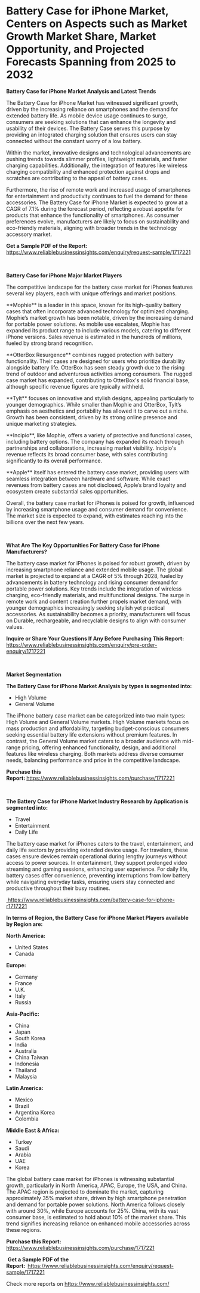 <p><h1>Battery Case for iPhone Market, Centers on Aspects such as Market Growth Market Share, Market Opportunity, and Projected Forecasts Spanning from 2025 to 2032</h1></p><p><strong>Battery Case for iPhone Market Analysis and Latest Trends</strong></p>
<p><p>The Battery Case for iPhone Market has witnessed significant growth, driven by the increasing reliance on smartphones and the demand for extended battery life. As mobile device usage continues to surge, consumers are seeking solutions that can enhance the longevity and usability of their devices. The Battery Case serves this purpose by providing an integrated charging solution that ensures users can stay connected without the constant worry of a low battery.</p><p>Within the market, innovative designs and technological advancements are pushing trends towards slimmer profiles, lightweight materials, and faster charging capabilities. Additionally, the integration of features like wireless charging compatibility and enhanced protection against drops and scratches are contributing to the appeal of battery cases.</p><p>Furthermore, the rise of remote work and increased usage of smartphones for entertainment and productivity continues to fuel the demand for these accessories. The Battery Case for iPhone Market is expected to grow at a CAGR of 7.1% during the forecast period, reflecting a robust appetite for products that enhance the functionality of smartphones. As consumer preferences evolve, manufacturers are likely to focus on sustainability and eco-friendly materials, aligning with broader trends in the technology accessory market.</p></p>
<p><strong>Get a Sample PDF of the Report:&nbsp;</strong> <a href="https://www.reliablebusinessinsights.com/enquiry/request-sample/1717221?utm_campaign=3259&utm_medium=2&utm_source=Github&utm_content=ia&utm_term=25032025&utm_id=battery-case-for-iphone">https://www.reliablebusinessinsights.com/enquiry/request-sample/1717221</a></p>
<p>&nbsp;</p>
<p><strong>Battery Case for iPhone Major Market Players</strong></p>
<p><p>The competitive landscape for the battery case market for iPhones features several key players, each with unique offerings and market positions. </p><p>**Mophie** is a leader in this space, known for its high-quality battery cases that often incorporate advanced technology for optimized charging. Mophie’s market growth has been notable, driven by the increasing demand for portable power solutions. As mobile use escalates, Mophie has expanded its product range to include various models, catering to different iPhone versions. Sales revenue is estimated in the hundreds of millions, fueled by strong brand recognition.</p><p>**OtterBox Resurgence** combines rugged protection with battery functionality. Their cases are designed for users who prioritize durability alongside battery life. OtterBox has seen steady growth due to the rising trend of outdoor and adventurous activities among consumers. The rugged case market has expanded, contributing to OtterBox's solid financial base, although specific revenue figures are typically withheld.</p><p>**Tylt** focuses on innovative and stylish designs, appealing particularly to younger demographics. While smaller than Mophie and OtterBox, Tylt’s emphasis on aesthetics and portability has allowed it to carve out a niche. Growth has been consistent, driven by its strong online presence and unique marketing strategies.</p><p>**Incipio**, like Mophie, offers a variety of protective and functional cases, including battery options. The company has expanded its reach through partnerships and collaborations, increasing market visibility. Incipio's revenue reflects its broad consumer base, with sales contributing significantly to its overall performance.</p><p>**Apple** itself has entered the battery case market, providing users with seamless integration between hardware and software. While exact revenues from battery cases are not disclosed, Apple’s brand loyalty and ecosystem create substantial sales opportunities.</p><p>Overall, the battery case market for iPhones is poised for growth, influenced by increasing smartphone usage and consumer demand for convenience. The market size is expected to expand, with estimates reaching into the billions over the next few years.</p></p>
<p>&nbsp;</p>
<p><strong>What Are The Key Opportunities For Battery Case for iPhone Manufacturers?</strong></p>
<p><p>The battery case market for iPhones is poised for robust growth, driven by increasing smartphone reliance and extended mobile usage. The global market is projected to expand at a CAGR of 5% through 2028, fueled by advancements in battery technology and rising consumer demand for portable power solutions. Key trends include the integration of wireless charging, eco-friendly materials, and multifunctional designs. The surge in remote work and content creation further propels market demand, with younger demographics increasingly seeking stylish yet practical accessories. As sustainability becomes a priority, manufacturers will focus on Durable, rechargeable, and recyclable designs to align with consumer values.</p></p>
<p><strong>Inquire or Share Your Questions If Any Before Purchasing This Report:</strong> <a href="https://www.reliablebusinessinsights.com/enquiry/pre-order-enquiry/1717221?utm_campaign=3259&utm_medium=2&utm_source=Github&utm_content=ia&utm_term=25032025&utm_id=battery-case-for-iphone">https://www.reliablebusinessinsights.com/enquiry/pre-order-enquiry/1717221</a></p>
<p>&nbsp;</p>
<p><strong>Market Segmentation</strong></p>
<p><strong>The Battery Case for iPhone Market Analysis by types is segmented into:</strong></p>
<p><ul><li>High Volume</li><li>General Volume</li></ul></p>
<p><p>The iPhone battery case market can be categorized into two main types: High Volume and General Volume markets. High Volume markets focus on mass production and affordability, targeting budget-conscious consumers seeking essential battery life extensions without premium features. In contrast, the General Volume market caters to a broader audience with mid-range pricing, offering enhanced functionality, design, and additional features like wireless charging. Both markets address diverse consumer needs, balancing performance and price in the competitive landscape.</p></p>
<p><strong>Purchase this Report:&nbsp;</strong><a href="https://www.reliablebusinessinsights.com/purchase/1717221?utm_campaign=3259&utm_medium=2&utm_source=Github&utm_content=ia&utm_term=25032025&utm_id=battery-case-for-iphone">https://www.reliablebusinessinsights.com/purchase/1717221</a></p>
<p>&nbsp;</p>
<p><strong>The Battery Case for iPhone Market Industry Research by Application is segmented into:</strong></p>
<p><ul><li>Travel</li><li>Entertainment</li><li>Daily Life</li></ul></p>
<p><p>The battery case market for iPhones caters to the travel, entertainment, and daily life sectors by providing extended device usage. For travelers, these cases ensure devices remain operational during lengthy journeys without access to power sources. In entertainment, they support prolonged video streaming and gaming sessions, enhancing user experience. For daily life, battery cases offer convenience, preventing interruptions from low battery while navigating everyday tasks, ensuring users stay connected and productive throughout their busy routines.</p></p>
<p><a href="https://www.reliablebusinessinsights.com/battery-case-for-iphone-r1717221?utm_campaign=3259&utm_medium=2&utm_source=Github&utm_content=ia&utm_term=25032025&utm_id=battery-case-for-iphone">&nbsp;https://www.reliablebusinessinsights.com/battery-case-for-iphone-r1717221</a></p>
<p><strong>In terms of Region, the Battery Case for iPhone Market Players available by Region are:</strong></p>
<p>
    <p> <strong> North America: </strong>
        <ul>
            <li>United States</li>
            <li>Canada</li>
        </ul>
        </p> 
    <p> <strong> Europe: </strong>
        <ul>
            <li>Germany</li>
            <li>France</li>
            <li>U.K.</li>
            <li>Italy</li>
            <li>Russia</li>
        </ul>
        </p> 
    <p> <strong> Asia-Pacific: </strong>
        <ul>
            <li>China</li>
            <li>Japan</li>
            <li>South Korea</li>
            <li>India</li>
            <li>Australia</li>
            <li>China Taiwan</li>
            <li>Indonesia</li>
            <li>Thailand</li>
            <li>Malaysia</li>
        </ul>
        </p> 
    <p> <strong> Latin America: </strong>
        <ul>
            <li>Mexico</li>
            <li>Brazil</li>
            <li>Argentina Korea</li>
            <li>Colombia</li>
        </ul>
        </p> 
    <p> <strong> Middle East & Africa: </strong>
        <ul>
            <li>Turkey</li>
            <li>Saudi</li>
            <li>Arabia</li>
            <li>UAE</li>
            <li>Korea</li>
        </ul>
    </p>
    </p>
<p><p>The global battery case market for iPhones is witnessing substantial growth, particularly in North America, APAC, Europe, the USA, and China. The APAC region is projected to dominate the market, capturing approximately 35% market share, driven by high smartphone penetration and demand for portable power solutions. North America follows closely with around 30%, while Europe accounts for 25%. China, with its vast consumer base, is estimated to hold about 10% of the market share. This trend signifies increasing reliance on enhanced mobile accessories across these regions.</p></p>
<p><strong>Purchase this Report: </strong><a href="https://www.reliablebusinessinsights.com/purchase/1717221?utm_campaign=3259&utm_medium=2&utm_source=Github&utm_content=ia&utm_term=25032025&utm_id=battery-case-for-iphone">https://www.reliablebusinessinsights.com/purchase/1717221</a></p>
<p>&nbsp;<strong>Get a Sample PDF of the Report:&nbsp;&nbsp;</strong><a href="https://www.reliablebusinessinsights.com/enquiry/request-sample/1717221?utm_campaign=3259&utm_medium=2&utm_source=Github&utm_content=ia&utm_term=25032025&utm_id=battery-case-for-iphone">https://www.reliablebusinessinsights.com/enquiry/request-sample/1717221</a></p>
<p><strong></strong></p>
<p>Check more reports on <a href="https://www.reliablebusinessinsights.com/?utm_campaign=3259&utm_medium=2&utm_source=Github&utm_content=ia&utm_term=25032025&utm_id=battery-case-for-iphone">https://www.reliablebusinessinsights.com/</a></p>